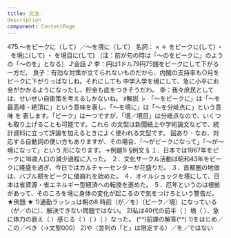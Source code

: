 ```yaml
---
title: 文法：
description
component: ContentPage
---
```



475.～をピークに（して）／～を境に（して）
名詞： × ＋ をピークに(して) ・
  を境に(して) ・
を境目に(して) （注：前が句の時は「～のをピークに」のようの「～のを」となる）
♪会話 ♪
李：円は1ドル79円75銭をピークにして下がる一方だ。
良子：有効な対策が立てられないものだから、内閣の支持率も○月をピークに下がりっぱなしね。それにしても 中学入学を境にして、急に小平にお金がかかるようになったし、貯金も底をつきそうだわ。
李：我々庶民としては、せいぜい自衛策を考えるしかないね。
♯解説 ♭
「～をピークに」は「～を最高峰・絶頂に」という意味を表し、「～を境に」は「～を分岐点に」という意味 を 表します。「ピーク」は一つですが、「境／境目」は分岐点なので、いくつも取り上げることも可能です。これら の文型は新聞紙上や学術論文などで、統計資料に立って評論を加えるときによく使われる文型です。
図あり ･ なお、対応する自動詞の使い方もありますが、その場合、「～がピークになって」「～が～境になって」という
形になります。→例題1)
§例文 §
１．日本では1967年をピークに18歳人口の減少過程に入った。
２．文化サークル活動は昭和43年をピークに隆盛を過ぎ、今日ではカルチャーセンターが花盛りだ。
３．首都圏の地価は、バブル期をピークに値崩れを始めた。
４．オイルショックを境にして、日本は省資源・省エネルギー型経済への転換を進めた。
５．厄年というのは根拠があって、そのころを境に身体の変化が起こるので気をつけろという警告だ。
★例題 ★
1)通勤ラッシュは朝の8 時前（が／を）（ピーク／境）になっている（が／のに）、解決できない問題ではない。
2)私は40代の前半（ ）境（ ）、急に体力の衰え（ ）感じる（ ）（ ）（ ）なった。
(^^)前課の解答(^^)
1)をはじめ／この／べき（→文型000）
2)や（並列の「と」は限定する）／を／ではない
